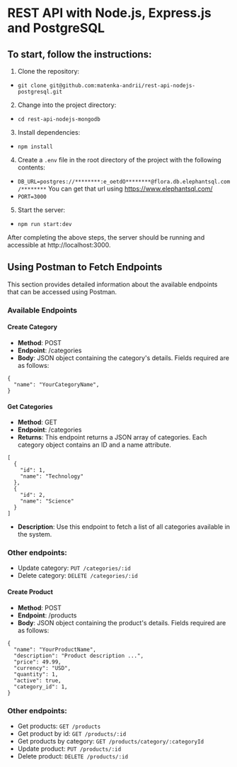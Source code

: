 # REST API with Node.js, Express.js and PostgreSQL

## To start, follow the instructions:

1. Clone the repository:
+ `git clone git@github.com:matenka-andrii/rest-api-nodejs-postgresql.git`

2. Change into the project directory:
+ `cd rest-api-nodejs-mongodb`

3. Install dependencies:
+ `npm install`

4. Create a `.env` file in the root directory of the project with the following contents:
+ `DB_URL=postgres://********:e_oetdO********@flora.db.elephantsql.com/********` You can get that url using https://www.elephantsql.com/
+ `PORT=3000`

5. Start the server:
+ `npm run start:dev`

After completing the above steps, the server should be running and accessible at http://localhost:3000.

## Using Postman to Fetch Endpoints
This section provides detailed information about the available endpoints that can be accessed using Postman.

### Available Endpoints

#### Create Category

+ **Method**: POST
+ **Endpoint**: /categories
+ **Body**: JSON object containing the category's details. Fields required are as follows:

```
{
  "name": "YourCategoryName",
}
```

#### Get Categories

+ **Method**: GET
+ **Endpoint**: /categories
+ **Returns**: This endpoint returns a JSON array of categories. Each category object contains an ID and a name attribute.

```
[
  {
    "id": 1,
    "name": "Technology"
  },
  {
    "id": 2,
    "name": "Science"
  }
]
```
+ **Description**: Use this endpoint to fetch a list of all categories available in the system.

### Other endpoints:
+ Update category: `PUT /categories/:id`
+ Delete category: `DELETE /categories/:id`

#### Create Product

+ **Method**: POST
+ **Endpoint**: /products
+ **Body**: JSON object containing the product's details. Fields required are as follows:

```
{
  "name": "YourProductName",
  "description": "Product description ...",
  "price": 49.99,
  "currency": "USD",
  "quantity": 1,
  "active": true,
  "category_id": 1,
}
```

### Other endpoints:
+ Get products: `GET /products`
+ Get product by id: `GET /products/:id`
+ Get products by category: `GET /products/category/:categoryId`
+ Update product: `PUT /products/:id`
+ Delete product: `DELETE /products/:id`